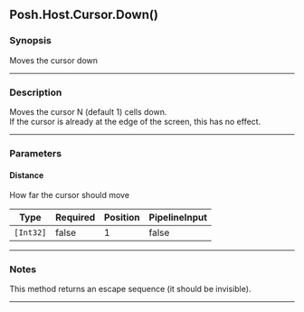 Posh.Host.Cursor.Down()
-----------------------

### Synopsis
Moves the cursor down

---

### Description

Moves the cursor N (default 1) cells down.    
If the cursor is already at the edge of the screen, this has no effect.

---

### Parameters
#### **Distance**
How far the cursor should move

|Type     |Required|Position|PipelineInput|
|---------|--------|--------|-------------|
|`[Int32]`|false   |1       |false        |

---

### Notes
This method returns an escape sequence (it should be invisible).

---
